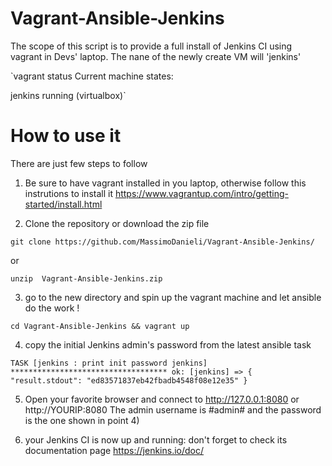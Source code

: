 # Vagrant-Ansible-Jenkins

The scope of this script is to provide a full install of Jenkins CI using vagrant in Devs' laptop.
The nane of the newly create VM will 'jenkins'

`vagrant status
Current machine states:

jenkins                   running (virtualbox)`

# How to use it

There are just few steps to follow

1) Be sure to have vagrant installed in you laptop, otherwise follow this instrutions to install it https://www.vagrantup.com/intro/getting-started/install.html

2) Clone the repository or download the zip file 

`git clone https://github.com/MassimoDanieli/Vagrant-Ansible-Jenkins/`

or

`unzip  Vagrant-Ansible-Jenkins.zip`

3) go to the new directory and spin up the vagrant machine and let ansible do the work !

`cd Vagrant-Ansible-Jenkins && vagrant up`

4) copy the initial Jenkins admin's password from the latest ansible task

`TASK [jenkins : print init password jenkins] ***********************************
ok: [jenkins] => {
    "result.stdout": "ed83571837eb42fbadb4548f08e12e35"
}`

5) Open your favorite browser and connect to   http://127.0.0.1:8080 or http://YOURIP:8080 
The admin username is #admin# and the password is the one shown in point 4)

6) your Jenkins CI is now up and running: don't forget to check its documentation page https://jenkins.io/doc/

